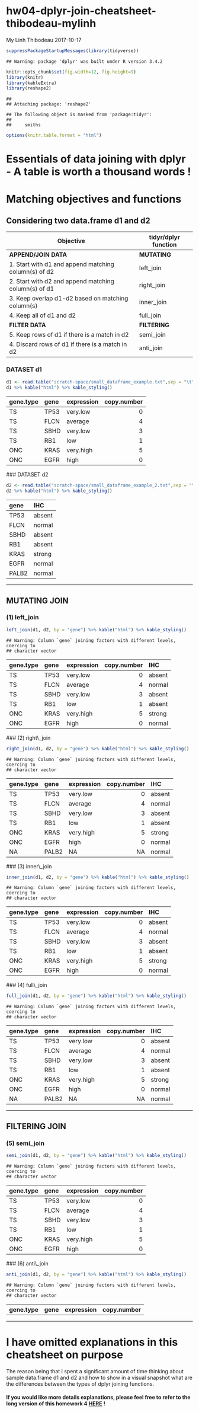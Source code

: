 hw04-dplyr-join-cheatsheet-thibodeau-mylinh
================
My Linh Thibodeau
2017-10-17

``` r
suppressPackageStartupMessages(library(tidyverse))
```

    ## Warning: package 'dplyr' was built under R version 3.4.2

``` r
knitr::opts_chunk$set(fig.width=12, fig.height=9)
library(knitr)
library(kableExtra)
library(reshape2)
```

    ## 
    ## Attaching package: 'reshape2'

    ## The following object is masked from 'package:tidyr':
    ## 
    ##     smiths

``` r
options(knitr.table.format = "html")
```

Essentials of data joining with dplyr - A table is worth a thousand words !
===========================================================================

Matching objectives and functions
=================================

Considering two data.frame d1 and d2
------------------------------------

| Objective                                            | tidyr/dplyr function |
|------------------------------------------------------|----------------------|
| **APPEND/JOIN DATA**                                 | **MUTATING**         |
| 1. Start with d1 and append matching column(s) of d2 | left\_join           |
| 2. Start with d2 and append matching column(s) of d1 | right\_join          |
| 3. Keep overlap d1-d2 based on matching column(s)    | inner\_join          |
| 4. Keep all of d1 and d2                             | full\_join           |
| **FILTER DATA**                                      | **FILTERING**        |
| 5. Keep rows of d1 if there is a match in d2         | semi\_join           |
| 4. Discard rows of d1 if there is a match in d2      | anti\_join           |

### DATASET d1

``` r
d1 <- read.table("scratch-space/small_dataframe_example.txt",sep = "\t", header = TRUE)
d1 %>% kable("html") %>% kable_styling()
```

<table class="table" style="margin-left: auto; margin-right: auto;">
<thead>
<tr>
<th style="text-align:left;">
gene.type
</th>
<th style="text-align:left;">
gene
</th>
<th style="text-align:left;">
expression
</th>
<th style="text-align:right;">
copy.number
</th>
</tr>
</thead>
<tbody>
<tr>
<td style="text-align:left;">
TS
</td>
<td style="text-align:left;">
TP53
</td>
<td style="text-align:left;">
very.low
</td>
<td style="text-align:right;">
0
</td>
</tr>
<tr>
<td style="text-align:left;">
TS
</td>
<td style="text-align:left;">
FLCN
</td>
<td style="text-align:left;">
average
</td>
<td style="text-align:right;">
4
</td>
</tr>
<tr>
<td style="text-align:left;">
TS
</td>
<td style="text-align:left;">
SBHD
</td>
<td style="text-align:left;">
very.low
</td>
<td style="text-align:right;">
3
</td>
</tr>
<tr>
<td style="text-align:left;">
TS
</td>
<td style="text-align:left;">
RB1
</td>
<td style="text-align:left;">
low
</td>
<td style="text-align:right;">
1
</td>
</tr>
<tr>
<td style="text-align:left;">
ONC
</td>
<td style="text-align:left;">
KRAS
</td>
<td style="text-align:left;">
very.high
</td>
<td style="text-align:right;">
5
</td>
</tr>
<tr>
<td style="text-align:left;">
ONC
</td>
<td style="text-align:left;">
EGFR
</td>
<td style="text-align:left;">
high
</td>
<td style="text-align:right;">
0
</td>
</tr>
</tbody>
</table>
### DATASET d2

``` r
d2 <- read.table("scratch-space/small_dataframe_example_2.txt",sep = "\t", header = TRUE)
d2 %>% kable("html") %>% kable_styling()
```

<table class="table" style="margin-left: auto; margin-right: auto;">
<thead>
<tr>
<th style="text-align:left;">
gene
</th>
<th style="text-align:left;">
IHC
</th>
</tr>
</thead>
<tbody>
<tr>
<td style="text-align:left;">
TP53
</td>
<td style="text-align:left;">
absent
</td>
</tr>
<tr>
<td style="text-align:left;">
FLCN
</td>
<td style="text-align:left;">
normal
</td>
</tr>
<tr>
<td style="text-align:left;">
SBHD
</td>
<td style="text-align:left;">
absent
</td>
</tr>
<tr>
<td style="text-align:left;">
RB1
</td>
<td style="text-align:left;">
absent
</td>
</tr>
<tr>
<td style="text-align:left;">
KRAS
</td>
<td style="text-align:left;">
strong
</td>
</tr>
<tr>
<td style="text-align:left;">
EGFR
</td>
<td style="text-align:left;">
normal
</td>
</tr>
<tr>
<td style="text-align:left;">
PALB2
</td>
<td style="text-align:left;">
normal
</td>
</tr>
</tbody>
</table>

------------------------------------------------------------------------

MUTATING JOIN
-------------

### (1) left\_join

``` r
left_join(d1, d2, by = "gene") %>% kable("html") %>% kable_styling()
```

    ## Warning: Column `gene` joining factors with different levels, coercing to
    ## character vector

<table class="table" style="margin-left: auto; margin-right: auto;">
<thead>
<tr>
<th style="text-align:left;">
gene.type
</th>
<th style="text-align:left;">
gene
</th>
<th style="text-align:left;">
expression
</th>
<th style="text-align:right;">
copy.number
</th>
<th style="text-align:left;">
IHC
</th>
</tr>
</thead>
<tbody>
<tr>
<td style="text-align:left;">
TS
</td>
<td style="text-align:left;">
TP53
</td>
<td style="text-align:left;">
very.low
</td>
<td style="text-align:right;">
0
</td>
<td style="text-align:left;">
absent
</td>
</tr>
<tr>
<td style="text-align:left;">
TS
</td>
<td style="text-align:left;">
FLCN
</td>
<td style="text-align:left;">
average
</td>
<td style="text-align:right;">
4
</td>
<td style="text-align:left;">
normal
</td>
</tr>
<tr>
<td style="text-align:left;">
TS
</td>
<td style="text-align:left;">
SBHD
</td>
<td style="text-align:left;">
very.low
</td>
<td style="text-align:right;">
3
</td>
<td style="text-align:left;">
absent
</td>
</tr>
<tr>
<td style="text-align:left;">
TS
</td>
<td style="text-align:left;">
RB1
</td>
<td style="text-align:left;">
low
</td>
<td style="text-align:right;">
1
</td>
<td style="text-align:left;">
absent
</td>
</tr>
<tr>
<td style="text-align:left;">
ONC
</td>
<td style="text-align:left;">
KRAS
</td>
<td style="text-align:left;">
very.high
</td>
<td style="text-align:right;">
5
</td>
<td style="text-align:left;">
strong
</td>
</tr>
<tr>
<td style="text-align:left;">
ONC
</td>
<td style="text-align:left;">
EGFR
</td>
<td style="text-align:left;">
high
</td>
<td style="text-align:right;">
0
</td>
<td style="text-align:left;">
normal
</td>
</tr>
</tbody>
</table>
### (2) right\_join

``` r
right_join(d1, d2, by = "gene") %>% kable("html") %>% kable_styling()
```

    ## Warning: Column `gene` joining factors with different levels, coercing to
    ## character vector

<table class="table" style="margin-left: auto; margin-right: auto;">
<thead>
<tr>
<th style="text-align:left;">
gene.type
</th>
<th style="text-align:left;">
gene
</th>
<th style="text-align:left;">
expression
</th>
<th style="text-align:right;">
copy.number
</th>
<th style="text-align:left;">
IHC
</th>
</tr>
</thead>
<tbody>
<tr>
<td style="text-align:left;">
TS
</td>
<td style="text-align:left;">
TP53
</td>
<td style="text-align:left;">
very.low
</td>
<td style="text-align:right;">
0
</td>
<td style="text-align:left;">
absent
</td>
</tr>
<tr>
<td style="text-align:left;">
TS
</td>
<td style="text-align:left;">
FLCN
</td>
<td style="text-align:left;">
average
</td>
<td style="text-align:right;">
4
</td>
<td style="text-align:left;">
normal
</td>
</tr>
<tr>
<td style="text-align:left;">
TS
</td>
<td style="text-align:left;">
SBHD
</td>
<td style="text-align:left;">
very.low
</td>
<td style="text-align:right;">
3
</td>
<td style="text-align:left;">
absent
</td>
</tr>
<tr>
<td style="text-align:left;">
TS
</td>
<td style="text-align:left;">
RB1
</td>
<td style="text-align:left;">
low
</td>
<td style="text-align:right;">
1
</td>
<td style="text-align:left;">
absent
</td>
</tr>
<tr>
<td style="text-align:left;">
ONC
</td>
<td style="text-align:left;">
KRAS
</td>
<td style="text-align:left;">
very.high
</td>
<td style="text-align:right;">
5
</td>
<td style="text-align:left;">
strong
</td>
</tr>
<tr>
<td style="text-align:left;">
ONC
</td>
<td style="text-align:left;">
EGFR
</td>
<td style="text-align:left;">
high
</td>
<td style="text-align:right;">
0
</td>
<td style="text-align:left;">
normal
</td>
</tr>
<tr>
<td style="text-align:left;">
NA
</td>
<td style="text-align:left;">
PALB2
</td>
<td style="text-align:left;">
NA
</td>
<td style="text-align:right;">
NA
</td>
<td style="text-align:left;">
normal
</td>
</tr>
</tbody>
</table>
### (3) inner\_join

``` r
inner_join(d1, d2, by = "gene") %>% kable("html") %>% kable_styling()
```

    ## Warning: Column `gene` joining factors with different levels, coercing to
    ## character vector

<table class="table" style="margin-left: auto; margin-right: auto;">
<thead>
<tr>
<th style="text-align:left;">
gene.type
</th>
<th style="text-align:left;">
gene
</th>
<th style="text-align:left;">
expression
</th>
<th style="text-align:right;">
copy.number
</th>
<th style="text-align:left;">
IHC
</th>
</tr>
</thead>
<tbody>
<tr>
<td style="text-align:left;">
TS
</td>
<td style="text-align:left;">
TP53
</td>
<td style="text-align:left;">
very.low
</td>
<td style="text-align:right;">
0
</td>
<td style="text-align:left;">
absent
</td>
</tr>
<tr>
<td style="text-align:left;">
TS
</td>
<td style="text-align:left;">
FLCN
</td>
<td style="text-align:left;">
average
</td>
<td style="text-align:right;">
4
</td>
<td style="text-align:left;">
normal
</td>
</tr>
<tr>
<td style="text-align:left;">
TS
</td>
<td style="text-align:left;">
SBHD
</td>
<td style="text-align:left;">
very.low
</td>
<td style="text-align:right;">
3
</td>
<td style="text-align:left;">
absent
</td>
</tr>
<tr>
<td style="text-align:left;">
TS
</td>
<td style="text-align:left;">
RB1
</td>
<td style="text-align:left;">
low
</td>
<td style="text-align:right;">
1
</td>
<td style="text-align:left;">
absent
</td>
</tr>
<tr>
<td style="text-align:left;">
ONC
</td>
<td style="text-align:left;">
KRAS
</td>
<td style="text-align:left;">
very.high
</td>
<td style="text-align:right;">
5
</td>
<td style="text-align:left;">
strong
</td>
</tr>
<tr>
<td style="text-align:left;">
ONC
</td>
<td style="text-align:left;">
EGFR
</td>
<td style="text-align:left;">
high
</td>
<td style="text-align:right;">
0
</td>
<td style="text-align:left;">
normal
</td>
</tr>
</tbody>
</table>
### (4) full\_join

``` r
full_join(d1, d2, by = "gene") %>% kable("html") %>% kable_styling()
```

    ## Warning: Column `gene` joining factors with different levels, coercing to
    ## character vector

<table class="table" style="margin-left: auto; margin-right: auto;">
<thead>
<tr>
<th style="text-align:left;">
gene.type
</th>
<th style="text-align:left;">
gene
</th>
<th style="text-align:left;">
expression
</th>
<th style="text-align:right;">
copy.number
</th>
<th style="text-align:left;">
IHC
</th>
</tr>
</thead>
<tbody>
<tr>
<td style="text-align:left;">
TS
</td>
<td style="text-align:left;">
TP53
</td>
<td style="text-align:left;">
very.low
</td>
<td style="text-align:right;">
0
</td>
<td style="text-align:left;">
absent
</td>
</tr>
<tr>
<td style="text-align:left;">
TS
</td>
<td style="text-align:left;">
FLCN
</td>
<td style="text-align:left;">
average
</td>
<td style="text-align:right;">
4
</td>
<td style="text-align:left;">
normal
</td>
</tr>
<tr>
<td style="text-align:left;">
TS
</td>
<td style="text-align:left;">
SBHD
</td>
<td style="text-align:left;">
very.low
</td>
<td style="text-align:right;">
3
</td>
<td style="text-align:left;">
absent
</td>
</tr>
<tr>
<td style="text-align:left;">
TS
</td>
<td style="text-align:left;">
RB1
</td>
<td style="text-align:left;">
low
</td>
<td style="text-align:right;">
1
</td>
<td style="text-align:left;">
absent
</td>
</tr>
<tr>
<td style="text-align:left;">
ONC
</td>
<td style="text-align:left;">
KRAS
</td>
<td style="text-align:left;">
very.high
</td>
<td style="text-align:right;">
5
</td>
<td style="text-align:left;">
strong
</td>
</tr>
<tr>
<td style="text-align:left;">
ONC
</td>
<td style="text-align:left;">
EGFR
</td>
<td style="text-align:left;">
high
</td>
<td style="text-align:right;">
0
</td>
<td style="text-align:left;">
normal
</td>
</tr>
<tr>
<td style="text-align:left;">
NA
</td>
<td style="text-align:left;">
PALB2
</td>
<td style="text-align:left;">
NA
</td>
<td style="text-align:right;">
NA
</td>
<td style="text-align:left;">
normal
</td>
</tr>
</tbody>
</table>

------------------------------------------------------------------------

FILTERING JOIN
--------------

### (5) semi\_join

``` r
semi_join(d1, d2, by = "gene") %>% kable("html") %>% kable_styling()
```

    ## Warning: Column `gene` joining factors with different levels, coercing to
    ## character vector

<table class="table" style="margin-left: auto; margin-right: auto;">
<thead>
<tr>
<th style="text-align:left;">
gene.type
</th>
<th style="text-align:left;">
gene
</th>
<th style="text-align:left;">
expression
</th>
<th style="text-align:right;">
copy.number
</th>
</tr>
</thead>
<tbody>
<tr>
<td style="text-align:left;">
TS
</td>
<td style="text-align:left;">
TP53
</td>
<td style="text-align:left;">
very.low
</td>
<td style="text-align:right;">
0
</td>
</tr>
<tr>
<td style="text-align:left;">
TS
</td>
<td style="text-align:left;">
FLCN
</td>
<td style="text-align:left;">
average
</td>
<td style="text-align:right;">
4
</td>
</tr>
<tr>
<td style="text-align:left;">
TS
</td>
<td style="text-align:left;">
SBHD
</td>
<td style="text-align:left;">
very.low
</td>
<td style="text-align:right;">
3
</td>
</tr>
<tr>
<td style="text-align:left;">
TS
</td>
<td style="text-align:left;">
RB1
</td>
<td style="text-align:left;">
low
</td>
<td style="text-align:right;">
1
</td>
</tr>
<tr>
<td style="text-align:left;">
ONC
</td>
<td style="text-align:left;">
KRAS
</td>
<td style="text-align:left;">
very.high
</td>
<td style="text-align:right;">
5
</td>
</tr>
<tr>
<td style="text-align:left;">
ONC
</td>
<td style="text-align:left;">
EGFR
</td>
<td style="text-align:left;">
high
</td>
<td style="text-align:right;">
0
</td>
</tr>
</tbody>
</table>
### (6) anti\_join

``` r
anti_join(d1, d2, by = "gene") %>% kable("html") %>% kable_styling()
```

    ## Warning: Column `gene` joining factors with different levels, coercing to
    ## character vector

<table class="table" style="margin-left: auto; margin-right: auto;">
<thead>
<tr>
<th style="text-align:left;">
gene.type
</th>
<th style="text-align:left;">
gene
</th>
<th style="text-align:left;">
expression
</th>
<th style="text-align:right;">
copy.number
</th>
</tr>
</thead>
<tbody>
<tr>
</tr>
</tbody>
</table>

------------------------------------------------------------------------

I have omitted explanations in this cheatsheet on purpose
=========================================================

The reason being that I spent a significant amount of time thinking about sample data.frame d1 and d2 and how to show in a visual snapshot what are the differences between the types of dplyr joining functions.

#### If you would like more details explanations, please feel free to refer to the long version of this homework 4 [HERE](https://github.com/mylinhthibodeau/STAT545-HW-thibodeau-mylinh/blob/master/stat545-hw4-thibodeau-mylinh/long-version-stat545-hw04-thibodeau-mylinh.md) !

